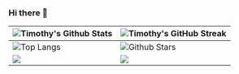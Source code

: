 ### Hi there 👋



| ![Timothy's Github Stats](https://github-readme-stats.vercel.app/api?username=timothy-geiger&show_icons=true&theme=tokyonight) | ![Timothy's GitHub Streak](https://github-readme-streak-stats.herokuapp.com/?user=timothy-geiger&theme=tokyonight)                                                                                                           |
| --------------------------------------------------------------------------------------------------------------------------------- | ----------------------------------------------------------------------------------------------------------------------------------------------------------------------------------------------------------------- |
| ![Top Langs](https://github-readme-stats.vercel.app/api/top-langs/?username=timothy-geiger&langs_count=8&theme=tokyonight&layout=compact) | ![Github Stars](http://github-profile-summary-cards.vercel.app/api/cards/productive-time?username=timothy-geiger&theme=tokyonight&utcOffset=8) |
| ![](https://github-profile-summary-cards.vercel.app/api/cards/repos-per-language?username=timothy-geiger&theme=tokyonight) | ![](https://github-profile-summary-cards.vercel.app/api/cards/most-commit-language?username=timothy-geiger&theme=tokyonight)
